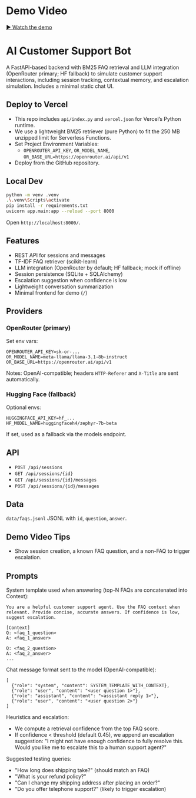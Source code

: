 # Demo Video

[▶️ Watch the demo](https://github.com/user-attachments/assets/ea6bff1c-cbed-488e-9a75-0d29497d58f3)

# AI Customer Support Bot

A FastAPI-based backend with BM25 FAQ retrieval and LLM integration (OpenRouter primary; HF fallback) to simulate customer support interactions, including session tracking, contextual memory, and escalation simulation. Includes a minimal static chat UI.

## Deploy to Vercel
- This repo includes `api/index.py` and `vercel.json` for Vercel’s Python runtime.
- We use a lightweight BM25 retriever (pure Python) to fit the 250 MB unzipped limit for Serverless Functions.
- Set Project Environment Variables:
  - `OPENROUTER_API_KEY`, `OR_MODEL_NAME`, `OR_BASE_URL=https://openrouter.ai/api/v1`
- Deploy from the GitHub repository.

## Local Dev
```bash
python -m venv .venv
.\.venv\Scripts\activate
pip install -r requirements.txt
uvicorn app.main:app --reload --port 8000
```

Open `http://localhost:8000/`.

## Features
- REST API for sessions and messages
- TF-IDF FAQ retriever (scikit-learn)
- LLM integration (OpenRouter by default; HF fallback; mock if offline)
- Session persistence (SQLite + SQLAlchemy)
- Escalation suggestion when confidence is low
- Lightweight conversation summarization
- Minimal frontend for demo (`/`)

## Providers

### OpenRouter (primary)
Set env vars:
```
OPENROUTER_API_KEY=sk-or-...
OR_MODEL_NAME=meta-llama/llama-3.1-8b-instruct
OR_BASE_URL=https://openrouter.ai/api/v1
```
Notes: OpenAI-compatible; headers `HTTP-Referer` and `X-Title` are sent automatically.

### Hugging Face (fallback)
Optional envs:
```
HUGGINGFACE_API_KEY=hf_...
HF_MODEL_NAME=huggingfaceh4/zephyr-7b-beta
```
If set, used as a fallback via the models endpoint.

## API
- `POST /api/sessions`
- `GET /api/sessions/{id}`
- `GET /api/sessions/{id}/messages`
- `POST /api/sessions/{id}/messages`

## Data
`data/faqs.jsonl` JSONL with `id`, `question`, `answer`.

## Demo Video Tips
- Show session creation, a known FAQ question, and a non-FAQ to trigger escalation.



## Prompts

System template used when answering (top-N FAQs are concatenated into Context):

```
You are a helpful customer support agent. Use the FAQ context when relevant. Provide concise, accurate answers. If confidence is low, suggest escalation.

[Context]
Q: <faq_1_question>
A: <faq_1_answer>

Q: <faq_2_question>
A: <faq_2_answer>
...
```

Chat message format sent to the model (OpenAI-compatible):

```
[
  {"role": "system", "content": SYSTEM_TEMPLATE_WITH_CONTEXT},
  {"role": "user", "content": "<user question 1>"},
  {"role": "assistant", "content": "<assistant reply 1>"},
  {"role": "user", "content": "<user question 2>"}
]
```

Heuristics and escalation:
- We compute a retrieval confidence from the top FAQ score.
- If confidence < threshold (default 0.45), we append an escalation suggestion:
  "I might not have enough confidence to fully resolve this. Would you like me to escalate this to a human support agent?"

Suggested testing queries:
- "How long does shipping take?" (should match an FAQ)
- "What is your refund policy?"
- "Can I change my shipping address after placing an order?"
- "Do you offer telephone support?" (likely to trigger escalation)
